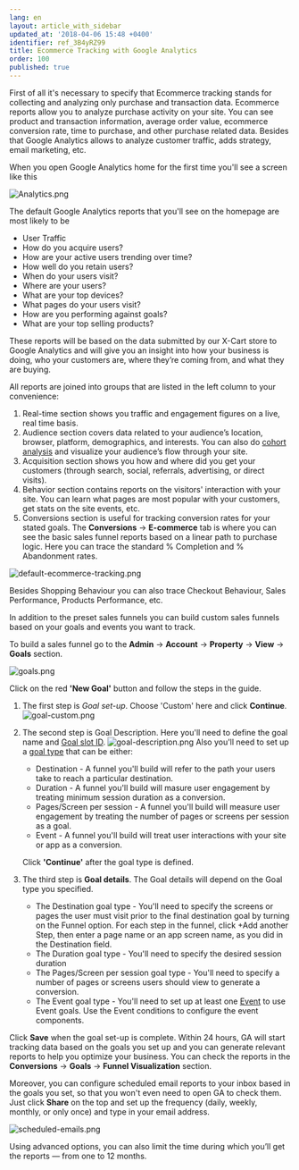 ```yaml
---
lang: en
layout: article_with_sidebar
updated_at: '2018-04-06 15:48 +0400'
identifier: ref_3B4yRZ99
title: Ecommerce Tracking with Google Analytics
order: 100
published: true
---
```

First of all it's necessary to specify that Ecommerce tracking stands for collecting and analyzing only purchase and transaction data. Ecommerce reports allow you to analyze purchase activity on your site. You can see product and transaction information, average order value, ecommerce conversion rate, time to purchase, and other purchase related data. Besides that Google Analytics allows to analyze customer traffic, adds strategy, email marketing, etc.

When you open Google Analytics home for the first time you'll see a screen like this

![Analytics.png]({{site.baseurl}}/attachments/ref_3B4yRZ99/Analytics.png)

The default Google Analytics reports that you'll see on the homepage are most likely to be 
* User Traffic 
* How do you acquire users?
* How are your active users trending over time?
* How well do you retain users?
* When do your users visit?
* Where are your users?
* What are your top devices?
* What pages do your users visit?
* How are you performing against goals?
* What are your top selling products?

These reports will be based on the data submitted by our X-Cart store to Google Analytics and will give you an insight into how your business is doing, who your customers are, where they’re coming from, and what they are buying.

All reports are joined into groups that are listed in the left column to your convenience: 
1. Real-time section shows you traffic and engagement figures on a live, real time basis.
2. Audience section covers data related to your audience’s location, browser, platform, demographics, and interests. You can also do [cohort analysis](https://support.google.com/analytics/answer/6158745?hl=en "Ecommerce Tracking with Google Analytics") and visualize your audience’s flow through your site.
3. Acquisition section shows you how and where did you get your customers (through search, social, referrals, advertising, or direct visits).
4. Behavior section contains reports on the visitors' interaction with your site. You can learn what pages are most popular with your customers, get stats on the site events, etc.
5. Conversions section is useful for tracking conversion rates for your stated goals. 
  The **Conversions** -> **E-commerce** tab is where you can see the basic sales funnel reports based on a linear path to purchase logic. Here you can trace the standard % Completion and % Abandonment rates.
  
  ![default-ecommerce-tracking.png]({{site.baseurl}}/attachments/ref_3B4yRZ99/default-ecommerce-tracking.png)
  
  
  Besides Shopping Behaviour you can also trace Checkout Behaviour, Sales Performance, Products Performance, etc.

In addition to the preset sales funnels you can build custom sales funnels based on your goals and events you want to track.

To build a sales funnel go to the **Admin** -> **Account** -> **Property** -> **View** -> **Goals** section.

![goals.png]({{site.baseurl}}/attachments/ref_3B4yRZ99/goals.png)

Click on the red **'New Goal'** button and follow the steps in the guide. 
1. The first step is _Goal set-up_. Choose 'Custom' here and click **Continue**.
  ![goal-custom.png]({{site.baseurl}}/attachments/ref_3B4yRZ99/goal-custom.png)

2. The second step is Goal Description.
   Here you'll need to define the goal name and [Goal slot ID](https://support.google.com/analytics/answer/1012040?hl=en&ref_topic=6150889#goal_sets "Ecommerce Tracking with Google Analytics").
   ![goal-description.png]({{site.baseurl}}/attachments/ref_3B4yRZ99/goal-description.png)
   Also you'll need to set up a [goal type](https://support.google.com/analytics/answer/1032415#goal_type "Ecommerce Tracking with Google Analytics") that can be either:
     * Destination - A funnel you'll build will refer to the path your users take to reach a particular destination. 
     * Duration - A funnel you'll build will masure user engagement by treating minimum session duration as a conversion.
     * Pages/Screen per session - A funnel you'll build will measure user engagement by treating the number of pages or screens per session as a goal. 
     * Event - A funnel you'll build will  treat user interactions with your site or app as a conversion. 
   
   Click **'Continue'** after the goal type is defined.  

3. The third step is **Goal details**.
   The Goal details will depend on the Goal type you specified. 
     * The Destination goal type - You'll need to specify the screens or pages the user must visit prior to the final destination goal by turning on the Funnel option. For each step in the funnel, click +Add another Step, then enter a page name or an app screen name, as you did in the Destination field.
     * The Duration goal type - You'll need to specify the desired session duration
     * The Pages/Screen per session goal type - You'll need to specify a number of pages or screens users should view to generate a conversion.
     * The Event goal type - You'll need to set up at least one [Event](https://support.google.com/analytics/answer/1033068?hl=en-GB&utm_id=ad "Ecommerce Tracking with Google Analytics") to use Event goals. Use the Event conditions to configure the event components.
     

Click **Save** when the goal set-up is complete. Within 24 hours, GA will start tracking data based on the goals you set up and you can generate relevant reports to help you optimize your business. You can check the reports in the **Conversions** -> **Goals** -> **Funnel Visualization** section.

Moreover, you can configure scheduled email reports to your inbox based in the goals you set, so that you won't even need to open GA to check them. Just click **Share** on the top and set up the frequency (daily, weekly, monthly, or only once) and type in your email address.

  ![scheduled-emails.png]({{site.baseurl}}/attachments/ref_3B4yRZ99/scheduled-emails.png)

Using advanced options, you can also limit the time during which you’ll get the reports — from one to 12 months.
     